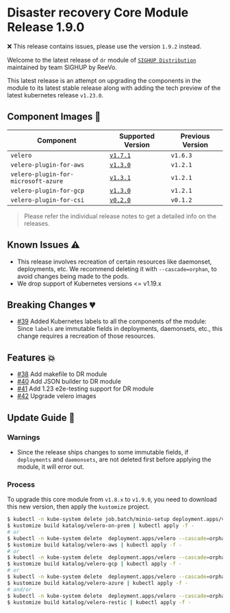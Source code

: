 # Disaster recovery Core Module Release 1.9.0

:x: This release contains issues, please use the version `1.9.2` instead.

Welcome to the latest release of `dr` module of [`SIGHUP
Distribution`](https://github.com/sighupio/distribution) maintained by team SIGHUP by ReeVo.

This latest release is an attempt on upgrading the components in the module to
its latest stable release along with adding the tech preview of the latest
kubernetes release `v1.23.0`.

## Component Images 🚢

| Component                           | Supported Version                                                                                 | Previous Version |
|-------------------------------------|---------------------------------------------------------------------------------------------------|------------------|
| `velero`                            | [`v1.7.1`](https://github.com/vmware-tanzu/velero/releases/tag/v1.7.1)                            | `v1.6.3`         |
| `velero-plugin-for-aws`             | [`v1.3.0`](https://github.com/vmware-tanzu/velero-plugin-for-aws/releases/tag/v1.3.0)             | `v1.2.1`         |
| `velero-plugin-for-microsoft-azure` | [`v1.3.1`](https://github.com/vmware-tanzu/velero-plugin-for-microsoft-azure/releases/tag/v1.3.1) | `v1.2.1`         |
| `velero-plugin-for-gcp`             | [`v1.3.0`](https://github.com/vmware-tanzu/velero-plugin-for-gcp/releases/tag/v1.3.0)             | `v1.2.1`         |
| `velero-plugin-for-csi`             | [`v0.2.0`](https://github.com/vmware-tanzu/velero-plugin-for-csi/releases/tag/v0.2.0)             | `v0.1.2`         |

> Please refer the individual release notes to get a detailed info on the
> releases.

## Known Issues ⚠️

- This release involves recreation of certain resources like daemonset, deployments, etc. We recommend deleting it with `--cascade=orphan`, to avoid changes being made to the pods.
- We drop support of Kubernetes versions <= v1.19.x

## Breaking Changes 💔

- [#39](https://github.com/sighupio/module-dr/pull/39) Added Kubernetes labels to all the components of the module: Since `labels` are immutable fields in deployments, daemonsets, etc., this change requires a recreation of those resources.

## Features 💥

- [#38](https://github.com/sighupio/module-dr/pull/38) Add makefile to DR module
- [#40](https://github.com/sighupio/module-dr/pull/40) Add JSON builder to DR module
- [#41](https://github.com/sighupio/module-dr/pull/41) Add 1.23 e2e-testing support for DR module
- [#42](https://github.com/sighupio/module-dr/pull/42) Upgrade velero images

## Update Guide 🦮

### Warnings

- Since the release ships changes to some immutable fields, if `deployments` and `daemonsets`, are not deleted first before applying the module, it will error out.

### Process

To upgrade this core module from `v1.8.x` to `v1.9.0`, you need to download this new version, then apply the `kustomize` project.

```bash
$ kubectl -n kube-system delete job.batch/minio-setup deployment.apps/velero statefulset.apps/minio --cascade=orphan
$ kustomize build katalog/velero-on-prem | kubectl apply -f -
# or
$ kubectl -n kube-system delete  deployment.apps/velero --cascade=orphan
$ kustomize build katalog/velero-aws | kubectl apply -f -
# or
$ kubectl -n kube-system delete  deployment.apps/velero --cascade=orphan
$ kustomize build katalog/velero-gcp | kubectl apply -f -
# or
$ kubectl -n kube-system delete  deployment.apps/velero --cascade=orphan
$ kustomize build katalog/velero-azure | kubectl apply -f -
# and/or
$ kubectl -n kube-system delete  deployment.apps/velero --cascade=orphan
$ kustomize build katalog/velero-restic | kubectl apply -f -
```
